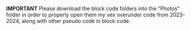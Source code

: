 **IMPORTANT**
Please download the block code folders into the "Photos" folder in order to properly open them
my vex overunder code from 2023-2024, along with other pseudo code in block code.
